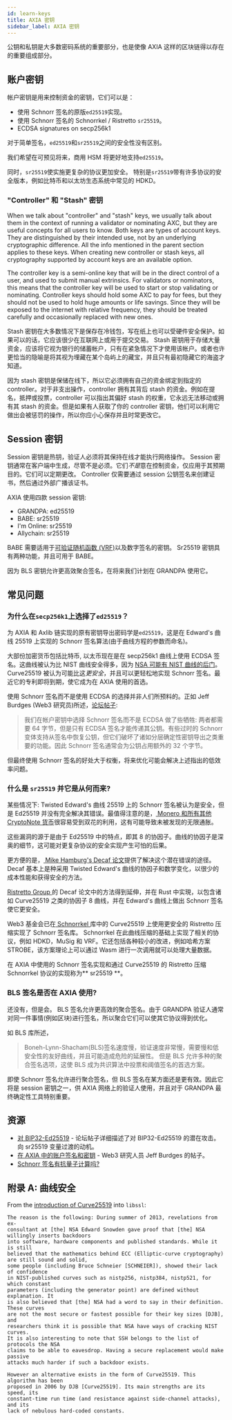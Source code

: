 ```yaml
---
id: learn-keys
title: AXIA 密钥
sidebar_label: AXIA 密钥
---
```


公钥和私钥是大多数密码系统的重要部分，也是使像 AXIA 这样的区块链得以存在的重要组成部分。

## 账户密钥

帐户密钥是用来控制资金的密钥，它们可以是：

- 使用 Schnorr 签名的原版`ed25519`实现。
- 使用 Schnorr 签名的 Schnorrkel / Ristretto `sr25519`。
- ECDSA signatures on secp256k1

对于简单签名，`ed25519`和`sr25519`之间的安全性没有区别。

我们希望在可预见将来，商用 HSM 将更好地支持`ed25519`。

同时，`sr25519`使实施更复杂的协议更加安全。 特别是`sr25519`带有许多协议的安全版本，例如比特币和以太坊生态系统中常见的 HDKD。

### "Controller" 和 "Stash" 密钥

When we talk about "controller" and "stash" keys, we usually talk about them in the context of running a validator or nominating AXC, but they are useful concepts for all users to know. Both keys are types of account keys. They are distinguished by their intended use, not by an underlying cryptographic difference. All the info mentioned in the parent section applies to these keys. When creating new controller or stash keys, all cryptography supported by account keys are an available option.

The controller key is a semi-online key that will be in the direct control of a user, and used to submit manual extrinsics. For validators or nominators, this means that the controller key will be used to start or stop validating or nominating. Controller keys should hold some AXC to pay for fees, but they should not be used to hold huge amounts or life savings. Since they will be exposed to the internet with relative frequency, they should be treated carefully and occasionally replaced with new ones.

Stash 密钥在大多数情况下是保存在冷钱包，写在纸上也可以受硬件安全保护。如果可以的话，它应该很少在互联网上或用于提交交易。 Stash 密钥用于存储大量资金，应该将它视为银行的储蓄帐户，只有在紧急情况下才使用该帐户。或者也许更恰当的隐喻是将其视为埋藏在某个岛屿上的藏宝，并且只有最初隐藏它的海盗才知道。

因为 stash 密钥是保储在线下，所以它必须拥有自己的资金绑定到指定的 controller。对于非支出操作，controller 拥有其背后 stash 的资金。例如在提名，抵押或投票，controller 可以指出其偏好 stash 的权重，它永远无法移动或拥有其 stash 的资金。但是如果有人获取了你的 controller 密钥，他们可以利用它做出会被惩罚的操作，所以你应小心保存并且时常更改它。

## Session 密钥

Session 密钥是热钥，验证人必须将其保持在线才能执行网络操作。 Session 密钥通常在客户端中生成，尽管不是必须。它们*不是*意在控制资金，仅应用于其预期目的。它们可以定期更改。 Controller 仅需要通过 session 公钥签名来创建证书，然后通过外部广播该证书。

AXIA 使用四款 session 密钥:

- GRANDPA: ed25519
- BABE: sr25519
- I'm Online: sr25519
- Allychain: sr25519

BABE 需要适用于[可验证随机函数 (VRF)](learn-randomness#vrfs)以及数字签名的密钥。 Sr25519 密钥具有两种功能，并且可用于 BABE。

因为 BLS 密钥允许更高效聚合签名，在将来我们计划在 GRANDPA 使用它。

## 常见问题

### 为什么在`secp256k1`上选择了`ed25519`？

为 AXIA 和 Axlib 链实现的原有密钥导出密码学是`ed25519`，这是在 Edward's 曲线 25519 上实现的 Schnorr 签名算法(由于曲线方程的参数而命名)。

大部份加密货币包括比特币, 以太币现在是在 secp256k1 曲线上使用 ECDSA 签名。这曲线被认为比 NIST 曲线安全得多，因为 [NSA 可能有 NIST 曲线的后门](#appendix-a-on-the-security-of-curves)。Curve25519 被认为可能比这*更安全*，并且可以更轻松地实现 Schnorr 签名。最近它的专利即将到期，使它成为在 AXIA 使用的首选。

使用 Schnorr 签名而不是使用 ECDSA 的选择并非人们所预料的。正如 Jeff Burdges (Web3 研究员)所述，[论坛帖子](https://forum.AXIA.org/t/account-signatures-and-keys-in-AXIA/70/2):

> 我们在帐户密钥中选择 Schnorr 签名而不是 ECDSA 做了些牺牲: 两者都需要 64 字节，但是只有 ECDSA 签名才能传递其公钥。有些过时的 Schnorr 变体支持从签名中恢复公钥，但它们破坏了诸如分层确定性密钥导出之类重要的功能。因此 Schnorr 签名通常会为公钥占用额外的 32 个字节。

但最终使用 Schnorr 签名的好处大于权衡，将来优化可能会解决上述指出的低效率问题。

### 什么是 `sr25519` 并它是从何而来?

某些情况下: Twisted Edward's 曲线 25519 上的 Schnorr 签名被认为是安全，但是 Ed25519 并没有完全解决其错误。最值得注意的是，[ Monero 和所有其他 CryptoNote 货币](https://www.getmonero.org/2017/05/17/disclosure-of-a-major-bug-in-cryptonote-based-currencies.html)很容易受到双花的利用，这有可能导致未被发现的无限通胀。

这些漏洞的源于是由于 Ed25519 中的特点，即其 8 的协因子。曲线的协因子是深奥的细节，这可能对更复杂协议的安全实现产生可怕的后果。

更方便的是，[ Mike Hamburg's Decaf 论文](https://www.shiftleft.org/paper/decaf/index.xhtml)提供了解决这个潜在错误的途径。 Decaf 基本上是种采用 Twisted Edward's 曲线的协因子和数学变化，以很少的成本性能和获得安全的方法。

[ Ristretto Group ](https://ristretto.group/)的 Decaf 论文中的方法得到延伸，并在 Rust 中实現，以包含诸如 Curve25519 之类的协因子 8 曲线，并在 Edward's 曲线上做出 Schnorr 签名使它更安全。

Web3 基金会已在[ Schnorrkel ](https://github.com/axia-tech/schnorrkel)库中的 Curve25519 上使用更安全的 Ristretto 压缩实现了 Schnorr 签名库。 Schnorrkel 在此曲线压缩的基础上实现了相关的协议，例如 HDKD，MuSig 和 VRF。它还包括各种较小的改进，例如哈希方案 STROBE，该方案理论上可以通过 Wasm 进行一次调用就可以处理大量数据。

在 AXIA 中使用的 Schnorr 签名实现和通过 Curve25519 的 Ristretto 压缩 Schnorrkel 协议的实现称为** sr25519 **。

### BLS 签名是否在 AXIA 使用?

还没有，但是会。 BLS 签名允许更高效的聚合签名。由于 GRANDPA 验证人通常对同一件事情(例如区块)进行签名，所以聚合它们可以使其它协议得到优化。

如 BLS 库所述，

> Boneh-Lynn-Shacham(BLS)签名速度慢，验证速度非常慢，需要慢和低安全性的友好曲线，并且可能造成危险的延展性。 但是 BLS 允许多种的聚合签名选项，这使 BLS 成为共识算法中投票和阈值签名的首选方案。

即使 Schnorr 签名允许进行聚合签名，但 BLS 签名在某方面还是更有效。因此它将是 session 密钥之一，供 AXIA 网络上的验证人使用，并且对于 GRANDPA 最终确定性工具特别重要。

## 资源

- [对 BIP32-Ed25519](https://forum.AXIA.org/t/key-recovery-attack-on-bip32-ed25519/44) - 论坛帖子详细描述了对 BIP32-Ed25519 的潜在攻击。 向 sr25519 变量过渡的动机。
- [在 AXIA 中的账户签名和密钥](https://forum.AXIA.org/t/account-signatures-and-keys-in-AXIA/70) - Web3 研究人员 Jeff Burdges 的帖子。
- [Schnorr 签名有抗量子计算吗?](https://bitcoin.stackexchange.com/questions/57965/are-schnorr-signatures-quantum-computer-resistant/57977#57977)

## 附录 A: 曲线安全

From the [introduction of Curve25519](https://git.libssh.org/projects/libssh.git/tree/doc/curve25519-sha256@libssh.org.txt#n10) into `libssl`:

```text
The reason is the following: During summer of 2013, revelations from ex-
consultant at [the] NSA Edward Snowden gave proof that [the] NSA willingly inserts backdoors
into software, hardware components and published standards. While it is still
believed that the mathematics behind ECC (Elliptic-curve cryptography) are still sound and solid,
some people (including Bruce Schneier [SCHNEIER]), showed their lack of confidence
in NIST-published curves such as nistp256, nistp384, nistp521, for which constant
parameters (including the generator point) are defined without explanation. It
is also believed that [the] NSA had a word to say in their definition. These curves
are not the most secure or fastest possible for their key sizes [DJB], and
researchers think it is possible that NSA have ways of cracking NIST curves.
It is also interesting to note that SSH belongs to the list of protocols the NSA
claims to be able to eavesdrop. Having a secure replacement would make passive
attacks much harder if such a backdoor exists.

However an alternative exists in the form of Curve25519. This algorithm has been
proposed in 2006 by DJB [Curve25519]. Its main strengths are its speed, its
constant-time run time (and resistance against side-channel attacks), and its
lack of nebulous hard-coded constants.
```
